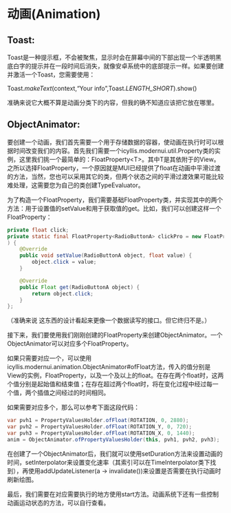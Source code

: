 # 动画(Animation)

## Toast:

Toast是一种提示框，不会被聚焦，显示时会在屏幕中间的下部出现一个半透明黑底白字的提示并在一段时间后消失，就像安卓系统中的底部提示一样。如果要创建并激活一个Toast，您需要使用：

Toast._makeText_(context,“Your info”,Toast._LENGTH\_SHORT_).show()

准确来说它大概不算是动画分类下的内容，但我的确不知道应该把它放在哪里。

## ObjectAnimator:

要创建一个动画，我们首先需要一个用于存储数据的容器，使动画在执行时可以根据时间改变我们的内容。首先我们需要一个icyllis.modernui.util.Property类的实例，这里我们挑一个最简单的：FloatProperty\<T>。其中T是其依附于的View。之所以选择FloatProperty，一个原因就是MUI已经提供了float在动画中平滑过渡的方法，当然，您也可以采用其它的类，但两个状态之间的平滑过渡效果可能比较难处理，这需要您为自己的类创建TypeEvaluator。

为了构造一个FloatProperty，我们需要基础FloatProperty类，并实现其中的两个方法：用于设置值的setValue和用于获取值的get。比如，我们可以创建这样一个FloatProperty：

```java
private float click;
private static final FloatProperty<RadioButtonA> clickPro = new FloatProperty<>("click"
) {
    @Override
    public void setValue(RadioButtonA object, float value) {
        object.click = value;
    }

    @Override
    public Float get(RadioButtonA object) {
        return object.click;
    }
};
```

（准确来说 这东西的设计看起来更像一个数据读写的接口。但它终归不是。）

接下来，我们要使用我们刚刚创建的FloatProperty来创建ObjectAnimator。一个ObjectAnimator可以对应多个FloatProperty。

如果只需要对应一个，可以使用icyllis.modernui.animation.ObjectAnimator#ofFloat方法，传入的值分别是View的实例，FloatProperty，以及一个及以上的float。在存在两个float时，这两个值分别是起始值和结束值；在存在超过两个float时，将在变化过程中经过每一个值，两个插值之间经过的时间相同。

如果需要对应多个，那么可以参考下面这段代码：

```java
var pvh1 = PropertyValuesHolder.ofFloat(ROTATION, 0, 2880);
var pvh2 = PropertyValuesHolder.ofFloat(ROTATION_Y, 0, 720);
var pvh3 = PropertyValuesHolder.ofFloat(ROTATION_X, 0, 1440);
anim = ObjectAnimator.ofPropertyValuesHolder(this, pvh1, pvh2, pvh3);
```

在创建了一个ObjectAnimator后，我们就可以使用setDuration方法来设置动画的时间，setInterpolator来设置变化速率（其索引可以在TimeInterpolator类下找到），再使用addUpdateListener(a -> invalidate())来设置是否需要在执行动画时刷新绘图。

最后，我们需要在对应需要执行的地方使用start方法。动画系统下还有一些控制动画运动状态的方法，可以自行查看。
